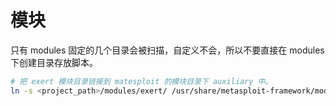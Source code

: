 # 模块

只有 modules 固定的几个目录会被扫描，自定义不会，所以不要直接在 modules 下创建目录存放脚本。

```bash
# 把 exert 模块目录链接到 matesploit 的模块目录下 auxiliary 中。
ln -s <project_path>/modules/exert/ /usr/share/metasploit-framework/modules/auxiliary/exert
```
